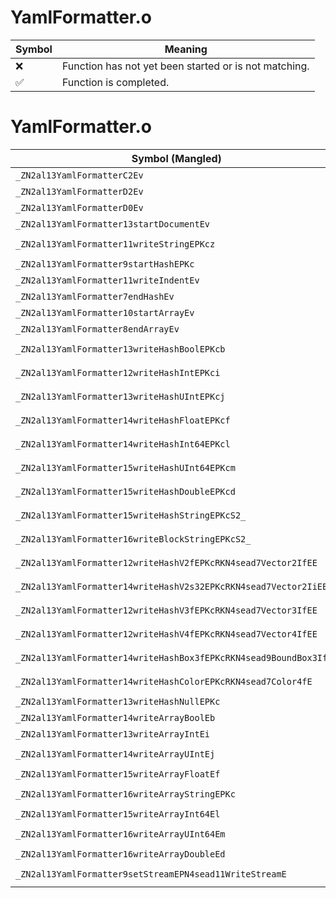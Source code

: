 # YamlFormatter.o
| Symbol | Meaning 
| ------------- | ------------- 
| :x: | Function has not yet been started or is not matching. 
| :white_check_mark: | Function is completed. 


# YamlFormatter.o
| Symbol (Mangled) | Symbol (Demangled) | Decompiled? |
| ------------- |  ------------- | ------------- |
| `_ZN2al13YamlFormatterC2Ev` | `al::YamlFormatter::YamlFormatter(void)` | :x: |
| `_ZN2al13YamlFormatterD2Ev` | `al::YamlFormatter::~YamlFormatter()` | :x: |
| `_ZN2al13YamlFormatterD0Ev` | `al::YamlFormatter::~YamlFormatter()` | :x: |
| `_ZN2al13YamlFormatter13startDocumentEv` | `al::YamlFormatter::startDocument(void)` | :x: |
| `_ZN2al13YamlFormatter11writeStringEPKcz` | `al::YamlFormatter::writeString(char const*,...)` | :x: |
| `_ZN2al13YamlFormatter9startHashEPKc` | `al::YamlFormatter::startHash(char const*)` | :x: |
| `_ZN2al13YamlFormatter11writeIndentEv` | `al::YamlFormatter::writeIndent(void)` | :x: |
| `_ZN2al13YamlFormatter7endHashEv` | `al::YamlFormatter::endHash(void)` | :x: |
| `_ZN2al13YamlFormatter10startArrayEv` | `al::YamlFormatter::startArray(void)` | :x: |
| `_ZN2al13YamlFormatter8endArrayEv` | `al::YamlFormatter::endArray(void)` | :x: |
| `_ZN2al13YamlFormatter13writeHashBoolEPKcb` | `al::YamlFormatter::writeHashBool(char const*,bool)` | :x: |
| `_ZN2al13YamlFormatter12writeHashIntEPKci` | `al::YamlFormatter::writeHashInt(char const*,int)` | :x: |
| `_ZN2al13YamlFormatter13writeHashUIntEPKcj` | `al::YamlFormatter::writeHashUInt(char const*,unsigned int)` | :x: |
| `_ZN2al13YamlFormatter14writeHashFloatEPKcf` | `al::YamlFormatter::writeHashFloat(char const*,float)` | :x: |
| `_ZN2al13YamlFormatter14writeHashInt64EPKcl` | `al::YamlFormatter::writeHashInt64(char const*,long)` | :x: |
| `_ZN2al13YamlFormatter15writeHashUInt64EPKcm` | `al::YamlFormatter::writeHashUInt64(char const*,unsigned long)` | :x: |
| `_ZN2al13YamlFormatter15writeHashDoubleEPKcd` | `al::YamlFormatter::writeHashDouble(char const*,double)` | :x: |
| `_ZN2al13YamlFormatter15writeHashStringEPKcS2_` | `al::YamlFormatter::writeHashString(char const*,char const*)` | :x: |
| `_ZN2al13YamlFormatter16writeBlockStringEPKcS2_` | `al::YamlFormatter::writeBlockString(char const*,char const*)` | :x: |
| `_ZN2al13YamlFormatter12writeHashV2fEPKcRKN4sead7Vector2IfEE` | `al::YamlFormatter::writeHashV2f(char const*,sead::Vector2<float> const&)` | :x: |
| `_ZN2al13YamlFormatter14writeHashV2s32EPKcRKN4sead7Vector2IiEE` | `al::YamlFormatter::writeHashV2s32(char const*,sead::Vector2<int> const&)` | :x: |
| `_ZN2al13YamlFormatter12writeHashV3fEPKcRKN4sead7Vector3IfEE` | `al::YamlFormatter::writeHashV3f(char const*,sead::Vector3<float> const&)` | :x: |
| `_ZN2al13YamlFormatter12writeHashV4fEPKcRKN4sead7Vector4IfEE` | `al::YamlFormatter::writeHashV4f(char const*,sead::Vector4<float> const&)` | :x: |
| `_ZN2al13YamlFormatter14writeHashBox3fEPKcRKN4sead9BoundBox3IfEE` | `al::YamlFormatter::writeHashBox3f(char const*,sead::BoundBox3<float> const&)` | :x: |
| `_ZN2al13YamlFormatter14writeHashColorEPKcRKN4sead7Color4fE` | `al::YamlFormatter::writeHashColor(char const*,sead::Color4f const&)` | :x: |
| `_ZN2al13YamlFormatter13writeHashNullEPKc` | `al::YamlFormatter::writeHashNull(char const*)` | :x: |
| `_ZN2al13YamlFormatter14writeArrayBoolEb` | `al::YamlFormatter::writeArrayBool(bool)` | :x: |
| `_ZN2al13YamlFormatter13writeArrayIntEi` | `al::YamlFormatter::writeArrayInt(int)` | :x: |
| `_ZN2al13YamlFormatter14writeArrayUIntEj` | `al::YamlFormatter::writeArrayUInt(unsigned int)` | :x: |
| `_ZN2al13YamlFormatter15writeArrayFloatEf` | `al::YamlFormatter::writeArrayFloat(float)` | :x: |
| `_ZN2al13YamlFormatter16writeArrayStringEPKc` | `al::YamlFormatter::writeArrayString(char const*)` | :x: |
| `_ZN2al13YamlFormatter15writeArrayInt64El` | `al::YamlFormatter::writeArrayInt64(long)` | :x: |
| `_ZN2al13YamlFormatter16writeArrayUInt64Em` | `al::YamlFormatter::writeArrayUInt64(unsigned long)` | :x: |
| `_ZN2al13YamlFormatter16writeArrayDoubleEd` | `al::YamlFormatter::writeArrayDouble(double)` | :x: |
| `_ZN2al13YamlFormatter9setStreamEPN4sead11WriteStreamE` | `al::YamlFormatter::setStream(sead::WriteStream *)` | :x: |
